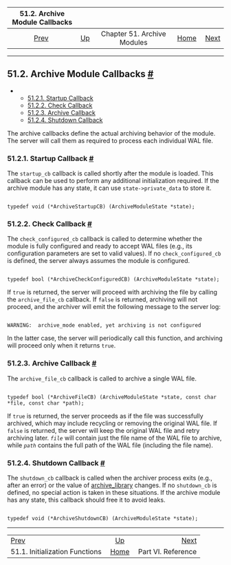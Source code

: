 <!--?xml version="1.0" encoding="UTF-8" standalone="no"?-->

|                   51.2. Archive Module Callbacks                   |                                                          |                             |                                                       |                                              |
| :----------------------------------------------------------------: | :------------------------------------------------------- | :-------------------------: | ----------------------------------------------------: | -------------------------------------------: |
| [Prev](archive-module-init.html "51.1. Initialization Functions")  | [Up](archive-modules.html "Chapter 51. Archive Modules") | Chapter 51. Archive Modules | [Home](index.html "PostgreSQL 17devel Documentation") |  [Next](reference.html "Part VI. Reference") |

***

## 51.2. Archive Module Callbacks [#](#ARCHIVE-MODULE-CALLBACKS)

*   *   [51.2.1. Startup Callback](archive-module-callbacks.html#ARCHIVE-MODULE-STARTUP)
    *   [51.2.2. Check Callback](archive-module-callbacks.html#ARCHIVE-MODULE-CHECK)
    *   [51.2.3. Archive Callback](archive-module-callbacks.html#ARCHIVE-MODULE-ARCHIVE)
    *   [51.2.4. Shutdown Callback](archive-module-callbacks.html#ARCHIVE-MODULE-SHUTDOWN)

The archive callbacks define the actual archiving behavior of the module. The server will call them as required to process each individual WAL file.

### 51.2.1. Startup Callback [#](#ARCHIVE-MODULE-STARTUP)

The `startup_cb` callback is called shortly after the module is loaded. This callback can be used to perform any additional initialization required. If the archive module has any state, it can use `state->private_data` to store it.

```

typedef void (*ArchiveStartupCB) (ArchiveModuleState *state);
```

### 51.2.2. Check Callback [#](#ARCHIVE-MODULE-CHECK)

The `check_configured_cb` callback is called to determine whether the module is fully configured and ready to accept WAL files (e.g., its configuration parameters are set to valid values). If no `check_configured_cb` is defined, the server always assumes the module is configured.

```

typedef bool (*ArchiveCheckConfiguredCB) (ArchiveModuleState *state);
```

If `true` is returned, the server will proceed with archiving the file by calling the `archive_file_cb` callback. If `false` is returned, archiving will not proceed, and the archiver will emit the following message to the server log:

```

WARNING:  archive_mode enabled, yet archiving is not configured
```

In the latter case, the server will periodically call this function, and archiving will proceed only when it returns `true`.

### 51.2.3. Archive Callback [#](#ARCHIVE-MODULE-ARCHIVE)

The `archive_file_cb` callback is called to archive a single WAL file.

```

typedef bool (*ArchiveFileCB) (ArchiveModuleState *state, const char *file, const char *path);
```

If `true` is returned, the server proceeds as if the file was successfully archived, which may include recycling or removing the original WAL file. If `false` is returned, the server will keep the original WAL file and retry archiving later. *`file`* will contain just the file name of the WAL file to archive, while *`path`* contains the full path of the WAL file (including the file name).

### 51.2.4. Shutdown Callback [#](#ARCHIVE-MODULE-SHUTDOWN)

The `shutdown_cb` callback is called when the archiver process exits (e.g., after an error) or the value of [archive\_library](runtime-config-wal.html#GUC-ARCHIVE-LIBRARY) changes. If no `shutdown_cb` is defined, no special action is taken in these situations. If the archive module has any state, this callback should free it to avoid leaks.

```

typedef void (*ArchiveShutdownCB) (ArchiveModuleState *state);
```

***

|                                                                    |                                                          |                                              |
| :----------------------------------------------------------------- | :------------------------------------------------------: | -------------------------------------------: |
| [Prev](archive-module-init.html "51.1. Initialization Functions")  | [Up](archive-modules.html "Chapter 51. Archive Modules") |  [Next](reference.html "Part VI. Reference") |
| 51.1. Initialization Functions                                     |   [Home](index.html "PostgreSQL 17devel Documentation")  |                           Part VI. Reference |

